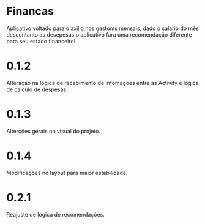 # Financas
Aplicativo voltado para o axilio nos gastoms mensais, dado o salario do mês descontanto as desepesas o aplicativo fara uma recomendação diferente para seu estado financeiro!

# 0.1.2
Alteração na logica de recebimento de infomaçoes entre as Activity e logica de calculo de despesas.

# 0.1.3
Alterções gerais no visual do projeto.

# 0.1.4
Modificações no layout para maior estabilidade.

# 0.2.1
Reajuste de logica de recomendações.